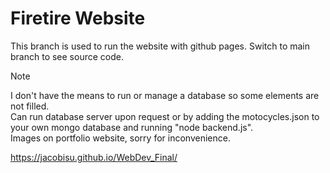 # Firetire Website

This branch is used to run the website with github pages.
Switch to main branch to see source code. 

> [!NOTE]
> I don't have the means to run or manage a database so some elements are not filled.<br>
> Can run database server upon request or by adding the motocycles.json to your own mongo database and running "node backend.js".<br>
> Images on portfolio website, sorry for inconvenience.


https://jacobisu.github.io/WebDev_Final/







